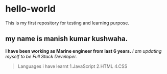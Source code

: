 # hello-world
This is my first repository for testing and learning purpose.
## my name is manish kumar kushwaha.
**I have been working as Marine engineer from last 6 years.**
*I am updating myself to be Full Stack Developer.*
>Languages i have learnt
1.JavaScript
2.HTML
4.CSS




